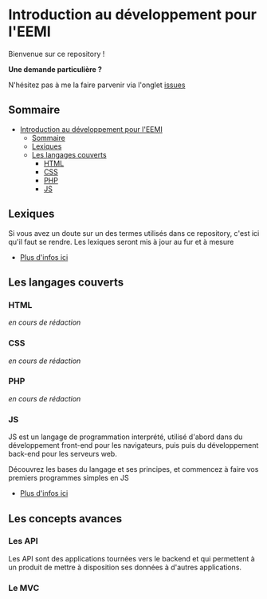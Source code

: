 # Introduction au développement pour l'EEMI

Bienvenue sur ce repository ! 

**Une demande particulière ?**

N'hésitez pas à me la faire parvenir via l'onglet [issues](https://github.com/deozza/introduction-developpement-eemi/issues)

## Sommaire

- [Introduction au développement pour l'EEMI](#introduction-au-d-veloppement-pour-l-eemi)
  * [Sommaire](#sommaire)
  * [Lexiques](#lexiques)
  * [Les langages couverts](#les-langages-couverts)
    + [HTML](#html)
    + [CSS](#css)
    + [PHP](#php)
    + [JS](#js)

## Lexiques

Si vous avez un doute sur un des termes utilisés dans ce repository, c'est ici qu'il faut se rendre. Les lexiques seront mis à jour au fur et à mesure

- [Plus d'infos ici](./lexique)

## Les langages couverts

### HTML

*en cours de rédaction*

### CSS

*en cours de rédaction*

### PHP

*en cours de rédaction*

### JS

JS est un langage de programmation interprété, utilisé d'abord dans du développement front-end pour les navigateurs, puis puis du développement back-end pour les serveurs web.

Découvrez les bases du langage et ses principes, et commencez à faire vos premiers programmes simples en JS

- [Plus d'infos ici](./langages/js)


## Les concepts avances

### Les API

Les API sont des applications tournées vers le backend et qui permettent à un produit de mettre à disposition ses données à d'autres applications.
### Le MVC